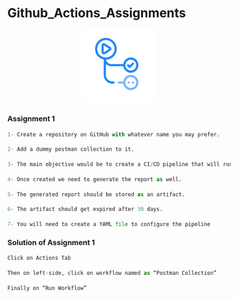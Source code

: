 # Github_Actions_Assignments
<p align="center" width="100%">
    <img width="33%" src="https://raw.githubusercontent.com/github/explore/2c7e603b797535e5ad8b4beb575ab3b7354666e1/topics/actions/actions.png"> 
</p>

### Assignment 1
```python
1- Create a repository on GitHub with whatever name you may prefer.

2- Add a dummy postman collection to it.

3- The main objective would be to create a CI/CD pipeline that will run your postman collection using Newman, via GitHub Actions. If you want, you may use postman CLI if needed, it is up to you.

4- Once created we need to generate the report as well.

5- The generated report should be stored as an artifact.

6- The artifact should get expired after 30 days.

7- You will need to create a YAML file to configure the pipeline
```

### Solution of Assignment 1
```python
Click on Actions Tab

Then on left-side, click on workflow named as “Postman Collection”

Finally on “Run Workflow”
```
